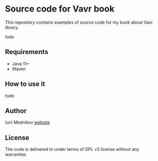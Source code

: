 # Source code for Vavr book

This repository contains examples of source code for my book about Vavr library.

todo

## Requirements

* Java 11+
* Maven

## How to use it

todo

## Author

Iurii Mednikov [website](https://www.iuriimednikov.com)

## License

The code is delivered to under terms of GPL v3 license without any warranties